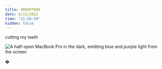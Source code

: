 ```yaml
---
title: $REUPTAKE
date: 8/21/2022
time: "21:56:59"
hidden: false
---
```


cutting my teeth

![A half-open MacBook Pro in the dark, emitting blue and purple light from the screen](/images/IMG_3098.jpg)

�
